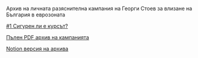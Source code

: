 Архив на личната разяснителна кампания на Георги Стоев за влизане на България в еврозоната

[#1 Сигурен ли е курсът?](https://github.com/georgistoeff/eurozone-archive/blob/main/md/01-siguren-li-e-kursat.md)

[Пълен PDF архив на кампанията](https://github.com/georgistoeff/eurozone-archive/blob/main/България%20в%20еврозоната.pdf)

[Notion версия на архива](https://imaginary-reptile-766.notion.site/1ff32d1bcfdb80bab825dbf1ca6d49fd)

